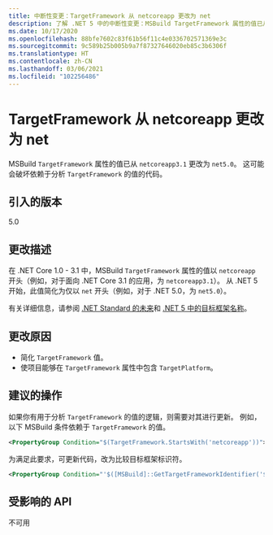 ```yaml
---
title: 中断性变更：TargetFramework 从 netcoreapp 更改为 net
description: 了解 .NET 5 中的中断性变更：MSBuild TargetFramework 属性的值已从 netcoreapp3.1 更改为 net5.0。
ms.date: 10/17/2020
ms.openlocfilehash: 88bfe7602c83f61b56f11c4e0336702571369e3c
ms.sourcegitcommit: 9c589b25b005b9a7f87327646020eb85c3b6306f
ms.translationtype: HT
ms.contentlocale: zh-CN
ms.lasthandoff: 03/06/2021
ms.locfileid: "102256486"
---
```

# <a name="targetframework-change-from-netcoreapp-to-net"></a>TargetFramework 从 netcoreapp 更改为 net

MSBuild `TargetFramework` 属性的值已从 `netcoreapp3.1` 更改为 `net5.0`。 这可能会破坏依赖于分析 `TargetFramework` 的值的代码。

## <a name="version-introduced"></a>引入的版本

5.0

## <a name="change-description"></a>更改描述

在 .NET Core 1.0 - 3.1 中，MSBuild `TargetFramework` 属性的值以 `netcoreapp` 开头（例如，对于面向 .NET Core 3.1 的应用，为 `netcoreapp3.1`）。 从 .NET 5 开始，此值简化为仅以 `net` 开头（例如，对于 .NET 5.0，为 `net5.0`）。

有关详细信息，请参阅 [.NET Standard 的未来](https://devblogs.microsoft.com/dotnet/the-future-of-net-standard/)和 [.NET 5 中的目标框架名称](https://github.com/dotnet/designs/blob/main/accepted/2020/net5/net5.md)。

## <a name="reason-for-change"></a>更改原因

- 简化 `TargetFramework` 值。
- 使项目能够在 `TargetFramework` 属性中包含 `TargetPlatform`。

## <a name="recommended-action"></a>建议的操作

如果你有用于分析 `TargetFramework` 的值的逻辑，则需要对其进行更新。 例如，以下 MSBuild 条件依赖于 `TargetFramework` 的值。

```xml
<PropertyGroup Condition="$(TargetFramework.StartsWith('netcoreapp'))">
```

为满足此要求，可更新代码，改为比较目标框架标识符。

```xml
<PropertyGroup Condition="'$([MSBuild]::GetTargetFrameworkIdentifier('$(TargetFramework)'))' == '.NETCoreApp'">
```

## <a name="affected-apis"></a>受影响的 API

不可用

<!--

### Affected APIs

Not detectable via API analysis.

### Category

MSBuild

-->
